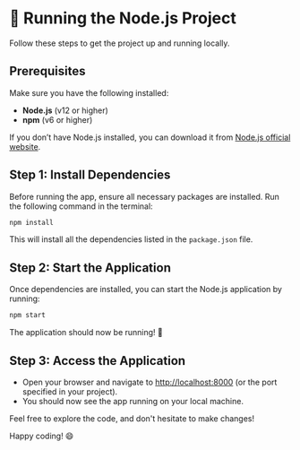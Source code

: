 # 🚀 Running the Node.js Project

Follow these steps to get the project up and running locally.

## Prerequisites

Make sure you have the following installed:
- **Node.js** (v12 or higher)
- **npm** (v6 or higher)

If you don’t have Node.js installed, you can download it from [Node.js official website](https://nodejs.org).

## Step 1: Install Dependencies

Before running the app, ensure all necessary packages are installed. Run the following command in the terminal:

```bash
npm install
```

This will install all the dependencies listed in the `package.json` file.

## Step 2: Start the Application

Once dependencies are installed, you can start the Node.js application by running:

```bash
npm start
```

The application should now be running! 🎉

## Step 3: Access the Application

- Open your browser and navigate to [http://localhost:8000](http://localhost:8000) (or the port specified in your project).
- You should now see the app running on your local machine.

Feel free to explore the code, and don't hesitate to make changes!

Happy coding! 😄
